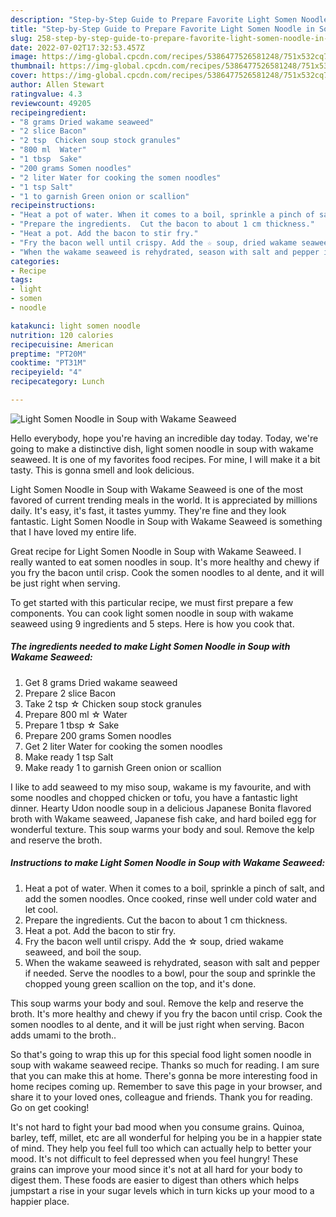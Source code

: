 ```yaml
---
description: "Step-by-Step Guide to Prepare Favorite Light Somen Noodle in Soup with Wakame Seaweed"
title: "Step-by-Step Guide to Prepare Favorite Light Somen Noodle in Soup with Wakame Seaweed"
slug: 258-step-by-step-guide-to-prepare-favorite-light-somen-noodle-in-soup-with-wakame-seaweed
date: 2022-07-02T17:32:53.457Z
image: https://img-global.cpcdn.com/recipes/5386477526581248/751x532cq70/light-somen-noodle-in-soup-with-wakame-seaweed-recipe-main-photo.jpg
thumbnail: https://img-global.cpcdn.com/recipes/5386477526581248/751x532cq70/light-somen-noodle-in-soup-with-wakame-seaweed-recipe-main-photo.jpg
cover: https://img-global.cpcdn.com/recipes/5386477526581248/751x532cq70/light-somen-noodle-in-soup-with-wakame-seaweed-recipe-main-photo.jpg
author: Allen Stewart
ratingvalue: 4.3
reviewcount: 49205
recipeingredient:
- "8 grams Dried wakame seaweed"
- "2 slice Bacon"
- "2 tsp  Chicken soup stock granules"
- "800 ml  Water"
- "1 tbsp  Sake"
- "200 grams Somen noodles"
- "2 liter Water for cooking the somen noodles"
- "1 tsp Salt"
- "1 to garnish Green onion or scallion"
recipeinstructions:
- "Heat a pot of water. When it comes to a boil, sprinkle a pinch of salt, and add the somen noodles. Once cooked, rinse well under cold water and let cool."
- "Prepare the ingredients.  Cut the bacon to about 1 cm thickness."
- "Heat a pot. Add the bacon to stir fry."
- "Fry the bacon well until crispy. Add the ☆ soup, dried wakame seaweed, and boil the soup."
- "When the wakame seaweed is rehydrated, season with salt and pepper if needed.  Serve the noodles to a bowl, pour the soup and sprinkle the chopped young green scallion on the top, and it&#39;s done."
categories:
- Recipe
tags:
- light
- somen
- noodle

katakunci: light somen noodle 
nutrition: 120 calories
recipecuisine: American
preptime: "PT20M"
cooktime: "PT31M"
recipeyield: "4"
recipecategory: Lunch

---
```



![Light Somen Noodle in Soup with Wakame Seaweed](https://img-global.cpcdn.com/recipes/5386477526581248/751x532cq70/light-somen-noodle-in-soup-with-wakame-seaweed-recipe-main-photo.jpg)

Hello everybody, hope you're having an incredible day today. Today, we're going to make a distinctive dish, light somen noodle in soup with wakame seaweed. It is one of my favorites food recipes. For mine, I will make it a bit tasty. This is gonna smell and look delicious.

Light Somen Noodle in Soup with Wakame Seaweed is one of the most favored of current trending meals in the world. It is appreciated by millions daily. It's easy, it's fast, it tastes yummy. They're fine and they look fantastic. Light Somen Noodle in Soup with Wakame Seaweed is something that I have loved my entire life.

Great recipe for Light Somen Noodle in Soup with Wakame Seaweed. I really wanted to eat somen noodles in soup. It&#39;s more healthy and chewy if you fry the bacon until crisp. Cook the somen noodles to al dente, and it will be just right when serving.


To get started with this particular recipe, we must first prepare a few components. You can cook light somen noodle in soup with wakame seaweed using 9 ingredients and 5 steps. Here is how you cook that.

<!--inarticleads1-->

##### The ingredients needed to make Light Somen Noodle in Soup with Wakame Seaweed:

1. Get 8 grams Dried wakame seaweed
1. Prepare 2 slice Bacon
1. Take 2 tsp ☆ Chicken soup stock granules
1. Prepare 800 ml ☆ Water
1. Prepare 1 tbsp ☆ Sake
1. Prepare 200 grams Somen noodles
1. Get 2 liter Water for cooking the somen noodles
1. Make ready 1 tsp Salt
1. Make ready 1 to garnish Green onion or scallion


I like to add seaweed to my miso soup, wakame is my favourite, and with some noodles and chopped chicken or tofu, you have a fantastic light dinner. Hearty Udon noodle soup in a delicious Japanese Bonita flavored broth with Wakame seaweed, Japanese fish cake, and hard boiled egg for wonderful texture. This soup warms your body and soul. Remove the kelp and reserve the broth. 

<!--inarticleads2-->

##### Instructions to make Light Somen Noodle in Soup with Wakame Seaweed:

1. Heat a pot of water. When it comes to a boil, sprinkle a pinch of salt, and add the somen noodles. Once cooked, rinse well under cold water and let cool.
1. Prepare the ingredients.  Cut the bacon to about 1 cm thickness.
1. Heat a pot. Add the bacon to stir fry.
1. Fry the bacon well until crispy. Add the ☆ soup, dried wakame seaweed, and boil the soup.
1. When the wakame seaweed is rehydrated, season with salt and pepper if needed.  Serve the noodles to a bowl, pour the soup and sprinkle the chopped young green scallion on the top, and it&#39;s done.


This soup warms your body and soul. Remove the kelp and reserve the broth. It&#39;s more healthy and chewy if you fry the bacon until crisp. Cook the somen noodles to al dente, and it will be just right when serving. Bacon adds umami to the broth.. 

So that's going to wrap this up for this special food light somen noodle in soup with wakame seaweed recipe. Thanks so much for reading. I am sure that you can make this at home. There's gonna be more interesting food in home recipes coming up. Remember to save this page in your browser, and share it to your loved ones, colleague and friends. Thank you for reading. Go on get cooking!

It's not hard to fight your bad mood when you consume grains. Quinoa, barley, teff, millet, etc are all wonderful for helping you be in a happier state of mind. They help you feel full too which can actually help to better your mood. It's not difficult to feel depressed when you feel hungry! These grains can improve your mood since it's not at all hard for your body to digest them. These foods are easier to digest than others which helps jumpstart a rise in your sugar levels which in turn kicks up your mood to a happier place.
